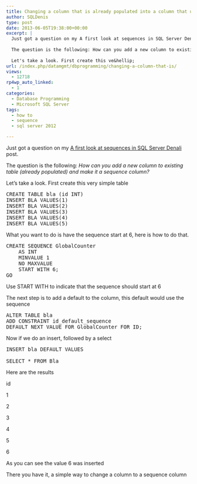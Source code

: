 ```yaml
---
title: Changing a column that is already populated into a column that uses a sequence
author: SQLDenis
type: post
date: 2013-06-05T19:38:00+00:00
excerpt: |
  Just got a question on my A first look at sequences in SQL Server Denali post.
  
  The question is the following: How can you add a new column to existing table (already populated) and make it a sequence column?
  
  Let's take a look. First create this ve&hellip;
url: /index.php/datamgmt/dbprogramming/changing-a-column-that-is/
views:
  - 12718
rp4wp_auto_linked:
  - 1
categories:
  - Database Programming
  - Microsoft SQL Server
tags:
  - how to
  - sequence
  - sql server 2012

---
```

Just got a question on my [A first look at sequences in SQL Server Denali][1] post.

The question is the following: _How can you add a new column to existing table (already populated) and make it a sequence column?_

Let&#8217;s take a look. First create this very simple table

<pre>CREATE TABLE bla (id INT)
INSERT BLA VALUES(1)
INSERT BLA VALUES(2)
INSERT BLA VALUES(3)
INSERT BLA VALUES(4)
INSERT BLA VALUES(5)</pre>

What you want to do is have the sequence start at 6, here is how to do that.

<pre>CREATE SEQUENCE GlobalCounter
    AS INT
    MINVALUE 1
    NO MAXVALUE
    START WITH 6;
GO</pre>

Use START WITH to indicate that the sequence should start at 6

The next step is to add a default to the column, this default would use the sequence

<pre>ALTER TABLE bla
ADD CONSTRAINT id_default_sequence
DEFAULT NEXT VALUE FOR GlobalCounter FOR ID;</pre>

Now if we do an insert, followed by a select

<pre>INSERT bla DEFAULT VALUES

SELECT * FROM Bla</pre>

Here are the results

id
  
1
  
2
  
3
  
4
  
5
  
6

As you can see the value 6 was inserted

There you have it, a simple way to change a column to a sequence column

 [1]: /index.php/DataMgmt/DataDesign/a-first-look-at-sequences-in-sql-server